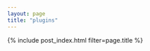 ```yaml
---
layout: page
title: "plugins"
---
```

{% include post_index.html filter=page.title %} <!-- this uses the post_index layout and only includes posts tagged with the "title" content -->